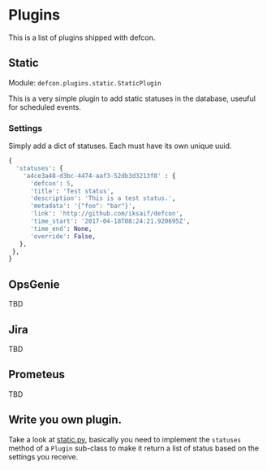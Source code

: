 # Plugins

This is a list of plugins shipped with defcon.

## Static

Module: `defcon.plugins.static.StaticPlugin`

This is a very simple plugin to add static statuses in the database, useuful
for scheduled events.

### Settings

Simply add a dict of statuses. Each must have its own unique uuid.

```python
{
  'statuses': {
    'a4ce3a48-d3bc-4474-aaf3-52db3d3213f8' : {
      'defcon': 5,
      'title': 'Test status',
      'description': 'This is a test status.',
      'metadata': '{"foo": "bar"}',
      'link': 'http://github.com/iksaif/defcon',
      'time_start': '2017-04-18T08:24:21.920695Z',
      'time_end': None,
      'override': False,
   },
 },
}
```

## OpsGenie

TBD

## Jira

TBD

## Prometeus

TBD

## Write you own plugin.

Take a look at [static.py](static.py), basically you need to implement the `statuses` method of a `Plugin` sub-class to make it return a list of status based on the settings you receive.
